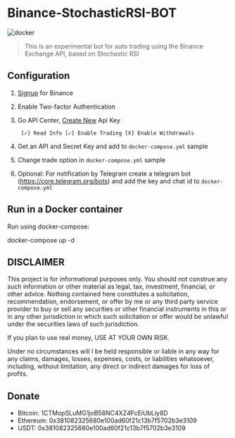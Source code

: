 # Binance-StochasticRSI-BOT

![docker](https://img.shields.io/docker/pulls/adrianomartins/binance-stochastic-rsi-bot)

> This is an experimental bot for auto trading using the Binance Exchange API, based on Stochastic RSI

## Configuration

1. [Signup](https://www.binance.com/?ref=83510244) for Binance
2. Enable Two-factor Authentication
3. Go API Center, [Create New](https://www.binance.com/en/my/settings/api-management?ref=83510244) Api Key

        [✓] Read Info [✓] Enable Trading [X] Enable Withdrawals

5. Get an API and Secret Key and add to `docker-compose.yml` sample
6. Change trade option in `docker-compose.yml` sample
7. Optional: For notification by Telegram create a telegram bot (<https://core.telegram.org/bots>) and add the key and chat id to `docker-compose.yml`

## Run in a Docker container

Run using docker-compose:

docker-compose up -d

## DISCLAIMER

This project is for informational purposes only. You should not construe any such information or other material as legal, tax, investment, financial, or other advice. Nothing contained here constitutes a solicitation, recommendation, endorsement, or offer by me or any third party service provider to buy or sell any securities or other financial instruments in this or in any other jurisdiction in which such solicitation or offer would be unlawful under the securities laws of such jurisdiction.

If you plan to use real money, USE AT YOUR OWN RISK.

Under no circumstances will I be held responsible or liable in any way for any claims, damages, losses, expenses, costs, or liabilities whatsoever, including, without limitation, any direct or indirect damages for loss of profits.

## Donate

- Bitcoin: 1CTMopSLuMG1joB58NC4XZ4FcEiUbLiy8D
- Ethereum: 0x381082325680e100ad60f21c13b7f5702b3e3109
- USDT: 0x381082325680e100ad60f21c13b7f5702b3e3109
